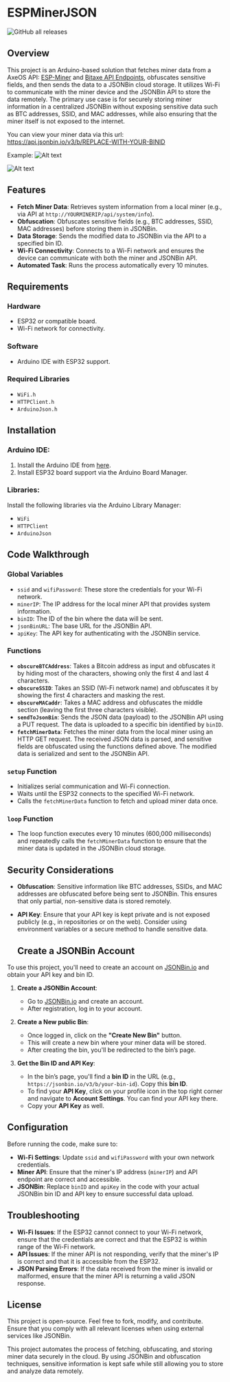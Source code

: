 # ESPMinerJSON
![GitHub all releases](https://img.shields.io/github/downloads/Lab1717/espminerjson/total)


## Overview
This project is an Arduino-based solution that fetches miner data from a AxeOS API:  [ESP-Miner](https://github.com/bitaxeorg/ESP-Miner) and [Bitaxe API Endpoints](https://osmu.wiki/bitaxe/api/), obfuscates sensitive fields, and then sends the data to a JSONBin cloud storage. It utilizes Wi-Fi to communicate with the miner device and the JSONBin API to store the data remotely. 
The primary use case is for securely storing miner information in a centralized JSONBin without exposing sensitive data such as BTC addresses, SSID, and MAC addresses, while also ensuring that the miner itself is not exposed to the internet.

You can view your miner data via this url: https://api.jsonbin.io/v3/b/REPLACE-WITH-YOUR-BINID

Example:
![Alt text](Screenshot_20250325_203718_Brave.jpg)

![Alt text](Screenshot_20250325_205605_Brave.jpg)


## Features
- **Fetch Miner Data**: Retrieves system information from a local miner (e.g., via API at `http://YOURMINERIP/api/system/info`).
- **Obfuscation**: Obfuscates sensitive fields (e.g., BTC addresses, SSID, MAC addresses) before storing them in JSONBin.
- **Data Storage**: Sends the modified data to JSONBin via the API to a specified bin ID.
- **Wi-Fi Connectivity**: Connects to a Wi-Fi network and ensures the device can communicate with both the miner and JSONBin API.
- **Automated Task**: Runs the process automatically every 10 minutes.

## Requirements

### Hardware
- ESP32 or compatible board.
- Wi-Fi network for connectivity.

### Software
- Arduino IDE with ESP32 support.

### Required Libraries
- `WiFi.h`
- `HTTPClient.h`
- `ArduinoJson.h`

## Installation

### Arduino IDE:
1. Install the Arduino IDE from [here](https://www.arduino.cc/en/software).
2. Install ESP32 board support via the Arduino Board Manager.

### Libraries:
Install the following libraries via the Arduino Library Manager:
- `WiFi`
- `HTTPClient`
- `ArduinoJson`

## Code Walkthrough

### Global Variables
- `ssid` and `wifiPassword`: These store the credentials for your Wi-Fi network.
- `minerIP`: The IP address for the local miner API that provides system information.
- `binID`: The ID of the bin where the data will be sent.
- `jsonBinURL`: The base URL for the JSONBin API.
- `apiKey`: The API key for authenticating with the JSONBin service.

### Functions
- **`obscureBTCAddress`**: Takes a Bitcoin address as input and obfuscates it by hiding most of the characters, showing only the first 4 and last 4 characters.
- **`obscureSSID`**: Takes an SSID (Wi-Fi network name) and obfuscates it by showing the first 4 characters and masking the rest.
- **`obscureMACaddr`**: Takes a MAC address and obfuscates the middle section (leaving the first three characters visible).
- **`sendToJsonBin`**: Sends the JSON data (payload) to the JSONBin API using a PUT request. The data is uploaded to a specific bin identified by `binID`.
- **`fetchMinerData`**: Fetches the miner data from the local miner using an HTTP GET request. The received JSON data is parsed, and sensitive fields are obfuscated using the functions defined above. The modified data is serialized and sent to the JSONBin API.

### `setup` Function
- Initializes serial communication and Wi-Fi connection.
- Waits until the ESP32 connects to the specified Wi-Fi network.
- Calls the `fetchMinerData` function to fetch and upload miner data once.

### `loop` Function
- The loop function executes every 10 minutes (600,000 milliseconds) and repeatedly calls the `fetchMinerData` function to ensure that the miner data is updated in the JSONBin cloud storage.

## Security Considerations
- **Obfuscation**: Sensitive information like BTC addresses, SSIDs, and MAC addresses are obfuscated before being sent to JSONBin. This ensures that only partial, non-sensitive data is stored remotely.
- **API Key**: Ensure that your API key is kept private and is not exposed publicly (e.g., in repositories or on the web). Consider using environment variables or a secure method to handle sensitive data.

  ## Create a JSONBin Account

To use this project, you'll need to create an account on [JSONBin.io](https://jsonbin.io) and obtain your API key and bin ID.

1. **Create a JSONBin Account**:
   - Go to [JSONBin.io](https://jsonbin.io) and create an account.
   - After registration, log in to your account.

2. **Create a New public Bin**:
   - Once logged in, click on the **"Create New Bin"** button.
   - This will create a new bin where your miner data will be stored.
   - After creating the bin, you'll be redirected to the bin’s page.

3. **Get the Bin ID and API Key**:
   - In the bin’s page, you'll find a **bin ID** in the URL (e.g., `https://jsonbin.io/v3/b/your-bin-id`). Copy this **bin ID**.
   - To find your **API Key**, click on your profile icon in the top right corner and navigate to **Account Settings**. You can find your API key there.
   - Copy your **API Key** as well.

## Configuration
Before running the code, make sure to:

- **Wi-Fi Settings**: Update `ssid` and `wifiPassword` with your own network credentials.
- **Miner API**: Ensure that the miner's IP address (`minerIP`) and API endpoint are correct and accessible.
- **JSONBin**: Replace `binID` and `apiKey` in the code with your actual JSONBin bin ID and API key to ensure successful data upload.


## Troubleshooting
- **Wi-Fi Issues**: If the ESP32 cannot connect to your Wi-Fi network, ensure that the credentials are correct and that the ESP32 is within range of the Wi-Fi network.
- **API Issues**: If the miner API is not responding, verify that the miner's IP is correct and that it is accessible from the ESP32.
- **JSON Parsing Errors**: If the data received from the miner is invalid or malformed, ensure that the miner API is returning a valid JSON response.

## License
This project is open-source. Feel free to fork, modify, and contribute. Ensure that you comply with all relevant licenses when using external services like JSONBin.

This project automates the process of fetching, obfuscating, and storing miner data securely in the cloud. By using JSONBin and obfuscation techniques, sensitive information is kept safe while still allowing you to store and analyze data remotely.
